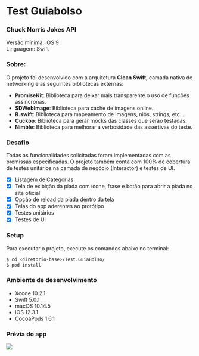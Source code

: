 # Test Guiabolso
### Chuck Norris Jokes API

Versão mínima: iOS 9</br>
Linguagem: Swift</br>

### Sobre:

O projeto foi desenvolvido com a arquitetura **Clean Swift**, camada nativa de networking e as seguintes bibliotecas externas:</br>
- **PromiseKit**: Biblioteca para deixar mais transparente o uso de funções assíncronas.
- **SDWebImage**: Biblioteca para cache de imagens online.
- **R.swift**: Biblioteca para mapeamento de imagens, nibs, strings, etc...
- **Cuckoo**: Biblioteca para gerar mocks das classes que serão testadas.
- **Nimble**: Biblioteca para melhorar a verbosidade das assertivas do teste.

### Desafio
Todas as funcionalidades solicitadas foram implementadas com as premissas especificadas. O projeto também conta com 100% de cobertura de testes unitários na camada de negócio (Interactor) e testes de UI.
- [x] Listagem de Categorias
- [x] Tela de exibição da piada com ícone, frase e botão para abrir a piada no site oficial
- [x] Opção de reload da piada dentro da tela
- [x] Telas do app aderentes ao protótipo
- [x] Testes unitários
- [x] Testes de UI

### Setup

Para executar o projeto, execute os comandos abaixo no terminal:
```sh
$ cd <diretorio-base>/Test.GuiaBolso/
$ pod install
```

### Ambiente de desenvolvimento
- Xcode 10.2.1
- Swift 5.0.1
- macOS 10.14.5
- iOS 12.3.1
- CocoaPods 1.6.1

### Prévia do app
![](https://media.giphy.com/media/IhmqFypgwUsJYCidrJ/giphy.gif)
